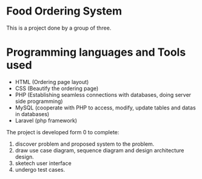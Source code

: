 # Food Ordering System
This is a project done by a group of three.

# Programming languages and Tools used
- HTML (Ordering page layout)
- CSS (Beautify the ordering page)
- PHP (Establishing seamless connections with databases, doing server side programming)
- MySQL (cooperate with PHP to access, modify, update tables and datas in databases)
- Laravel (php framework)

The project is developed form 0 to complete:
1. discover problem and proposed system to the problem.
2. draw use case diagram, sequence diagram and design architecture design.
3. sketech user interface
4. undergo test cases.

